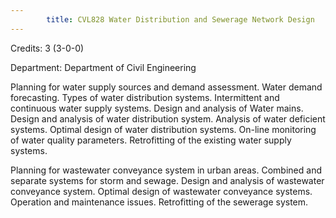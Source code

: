 ```yaml
---
        title: CVL828 Water Distribution and Sewerage Network Design
---
```

Credits: 3 (3-0-0)

Department: Department of Civil Engineering

Planning for water supply sources and demand assessment. Water demand forecasting. Types of water distribution systems. Intermittent and continuous water supply systems. Design and analysis of Water mains. Design and analysis of water distribution system. Analysis of water deficient systems. Optimal design of water distribution systems. On-line monitoring of water quality parameters. Retrofitting of the existing water supply systems.

Planning for wastewater conveyance system in urban areas. Combined and separate systems for storm and sewage. Design and analysis of wastewater conveyance system. Optimal design of wastewater conveyance systems. Operation and maintenance issues. Retrofitting of the sewerage system.